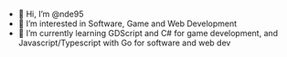 - 👋 Hi, I’m @nde95
- 👀 I’m interested in Software, Game and Web Development
- 🌱 I’m currently learning GDScript and C# for game development, and Javascript/Typescript with Go for software and web dev


<!---
nde95/nde95 is a ✨ special ✨ repository because its `README.md` (this file) appears on your GitHub profile.
You can click the Preview link to take a look at your changes.
--->
